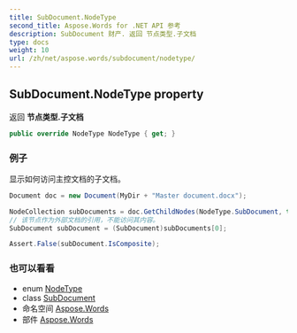 ```yaml
---
title: SubDocument.NodeType
second_title: Aspose.Words for .NET API 参考
description: SubDocument 财产. 返回 节点类型.子文档
type: docs
weight: 10
url: /zh/net/aspose.words/subdocument/nodetype/
---
```

## SubDocument.NodeType property

返回 **节点类型.子文档**

```csharp
public override NodeType NodeType { get; }
```

### 例子

显示如何访问主控文档的子文档。

```csharp
Document doc = new Document(MyDir + "Master document.docx");

NodeCollection subDocuments = doc.GetChildNodes(NodeType.SubDocument, true);
// 该节点作为外部文档的引用，不能访问其内容。
SubDocument subDocument = (SubDocument)subDocuments[0];

Assert.False(subDocument.IsComposite);
```

### 也可以看看

* enum [NodeType](../../nodetype/)
* class [SubDocument](../)
* 命名空间 [Aspose.Words](../../subdocument/)
* 部件 [Aspose.Words](../../../)


